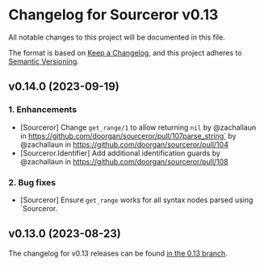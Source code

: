 # Changelog for Sourceror v0.13

All notable changes to this project will be documented in this file.

The format is based on [Keep a Changelog](https://keepachangelog.com/en/1.0.0/),
and this project adheres to [Semantic Versioning](https://semver.org/spec/v2.0.0.html).

## v0.14.0 (2023-09-19)

### 1. Enhancements
  - [Sourceror] Change `get_range/1` to allow returning `nil` by @zachallaun in https://github.com/doorgan/sourceror/pull/107parse_string` by @zachallaun in https://github.com/doorgan/sourceror/pull/104
  - [Sourceror.Identifier] Add additional identification guards by @zachallaun in https://github.com/doorgan/sourceror/pull/108

### 2. Bug fixes
  - [Sourceror] Ensure `get_range` works for all syntax nodes parsed using `Sourceror.

## v0.13.0 (2023-08-23)

The changelog for v0.13 releases can be found [in the 0.13
branch](https://github.com/doorgan/sourceror/blob/v0.13/CHANGELOG.md).
